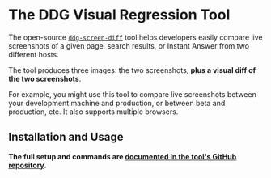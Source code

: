 # The DDG Visual Regression Tool

The open-source [`ddg-screen-diff`](https://github.com/duckduckgo/ddg-screen-diff) tool helps developers easily compare live screenshots of a given page, search results, or Instant Answer from two different hosts.

The tool produces three images: the two screenshots, **plus a visual diff of the two screenshots**.

For example, you might use this tool to compare live screenshots between your development machine and production, or between beta and production, etc. It also supports multiple browsers.

## Installation and Usage

**The full setup and commands are [documented in the tool's GitHub repository](https://github.com/duckduckgo/ddg-screen-diff).**